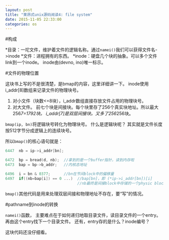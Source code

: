 ```yaml
---
layout: post
title: "莱昂式unix源码阅读4: file system"
date: 2015-11-05 22:33:00
categories: os
---
```


#构成

*目录：一坨文件，维护着文件的逻辑名称。通过`namei()`我们可以获得文件名->inode
*文件：进程拥有的东西。
*inode：硬盘几个块的抽象。可以多个文件link到一个inode。
inode由(devno, ino)唯一标示。

#文件的物理位置

这块书上写的不是很清楚，是bmap的内容，这里详细讲一下。
inode使用i_addr[8]数组来记录文件的物理块号。

1. 对小文件（块数<=8块），i_addr数组直接存放文件占用的物理块号。
2. 对大文件。
前七个块是间接块。每个块里存了256个真实块地址。所以最大256*7=1792块。
i_addr[7]是双层间接块。又多了256*256块。

`bmap(ip, bn)`将逻辑块号转化为物理块号。
什么是逻辑块呢？
其实就是文件长度按512字节分成逻辑上的连续块号。

所以`bmap()`的核心语句就是：

```c
6447  nb = ip->i_addr[bn];

6472  bp = bread(d, nb);  //拿到的是一个buffer指针，读到内存啦
6473  bap = bp->b_addr;   //内核态地址

6496  i = bn & 0377;      //bn在节间block中的偏移量
6497  if((nb=bap[i]) == 0 ...)  //bap[bn]，即 (*ip->i_addr[bn])[i]
                                //nb最终是间接block中存储的一个physic block地址
```

`bmap()`其他代码是用来处理双层间接和物理地址不存在，要“写”的情况。

#pathname到inode的转换

`namei()`函数，
主要难点在于如何递归地取目录文件，读目录文件的一个entry。
再由这个entry找下一个目录文件。
还有，entry存的是什么？inode编号？

这块代码还没仔细看。
